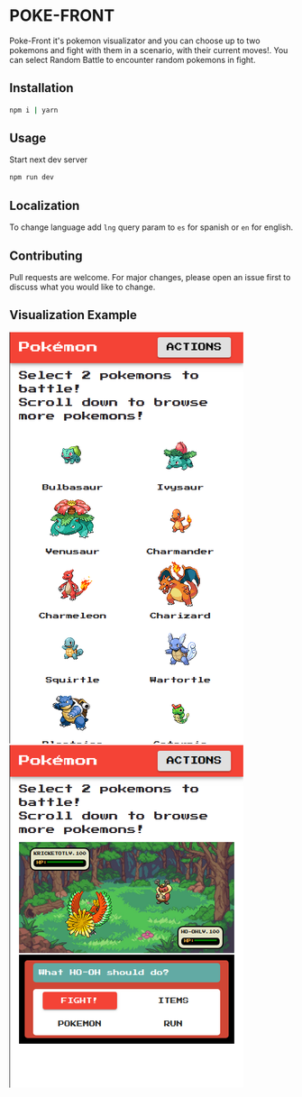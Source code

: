 # POKE-FRONT

Poke-Front it's pokemon visualizator and you can choose up to two pokemons and fight with them in a scenario, with their current moves!. You can select Random Battle to encounter random pokemons in fight.

## Installation

```bash
npm i | yarn
```

## Usage

Start next dev server

```bash
npm run dev
```

## Localization

To change language add `lng` query param to `es` for spanish or `en` for english.

## Contributing

Pull requests are welcome. For major changes, please open an issue first to discuss what you would like to change.

## Visualization Example

![Main view](/static/poke-front-main-window.png)
![Battle view](/static/poke-front-battle-window.png)
